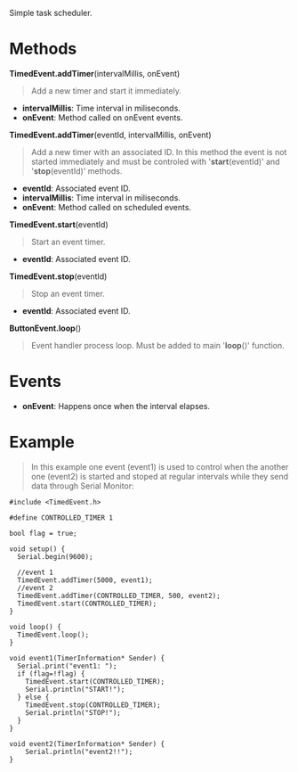Simple task scheduler.

# Methods #

**TimedEvent.addTimer**(intervalMillis, onEvent)

> Add a new timer and start it immediately.

  * **intervalMillis**: Time interval in miliseconds.
  * **onEvent**: Method called on onEvent events.

**TimedEvent.addTimer**(eventId, intervalMillis, onEvent)

> Add a new timer with an associated ID. In this method the event is not started immediately and must be controled with '**start**(eventId)' and '**stop**(eventId)' methods.

  * **eventId**: Associated event ID.
  * **intervalMillis**: Time interval in miliseconds.
  * **onEvent**: Method called on scheduled events.

**TimedEvent.start**(eventId)

> Start an event timer.

  * **eventId**: Associated event ID.

**TimedEvent.stop**(eventId)

> Stop an event timer.

  * **eventId**: Associated event ID.

**ButtonEvent.loop**()

> Event handler process loop. Must be added to main '**loop**()' function.

# Events #

  * **onEvent**: Happens once when the interval elapses.

# Example #

> In this example one event (event1) is used to control when the another one (event2) is started and stoped at regular intervals while they send data through Serial Monitor:

```
#include <TimedEvent.h>

#define CONTROLLED_TIMER 1

bool flag = true;

void setup() {
  Serial.begin(9600);

  //event 1
  TimedEvent.addTimer(5000, event1);
  //event 2
  TimedEvent.addTimer(CONTROLLED_TIMER, 500, event2);
  TimedEvent.start(CONTROLLED_TIMER);
}

void loop() {
  TimedEvent.loop();
}

void event1(TimerInformation* Sender) {
  Serial.print("event1: ");
  if (flag=!flag) {
    TimedEvent.start(CONTROLLED_TIMER);
    Serial.println("START!");
  } else {
    TimedEvent.stop(CONTROLLED_TIMER);
    Serial.println("STOP!");
  }
}

void event2(TimerInformation* Sender) {
    Serial.println("event2!!");  
}
```
